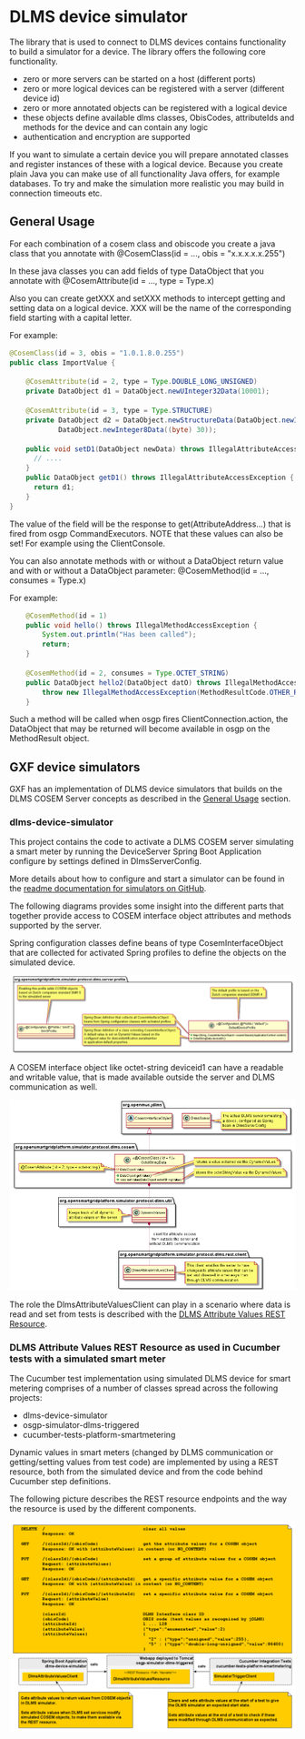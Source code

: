 # DLMS device simulator

The library that is used to connect to DLMS devices contains functionality to build a simulator for a device. The library offers the following core functionality.

* zero or more servers can be started on a host \(different ports\)
* zero or more logical devices can be registered with a server \(different device id\)
* zero or more annotated objects can be registered with a logical device
* these objects define available dlms classes, ObisCodes, attributeIds and methods for the device and can contain any logic
* authentication and encryption are supported

If you want to simulate a certain device you will prepare annotated classes and register instances of these with a logical device. Because you create plain Java you can make use of all functionality Java offers, for example databases. To try and make the simulation more realistic you may build in connection timeouts etc.

## General Usage

For each combination of a cosem class and obiscode you create a java class that you annotate with @CosemClass\(id = ..., obis = "x.x.x.x.x.255"\)

In these java classes you can add fields of type DataObject that you annotate with @CosemAttribute\(id = ..., type = Type.x\)

Also you can create getXXX and setXXX methods to intercept getting and setting data on a logical device. XXX will be the name of the corresponding field starting with a capital letter.

For example:

```java
@CosemClass(id = 3, obis = "1.0.1.8.0.255")
public class ImportValue {

    @CosemAttribute(id = 2, type = Type.DOUBLE_LONG_UNSIGNED)
    private DataObject d1 = DataObject.newUInteger32Data(10001);

    @CosemAttribute(id = 3, type = Type.STRUCTURE)
    private DataObject d2 = DataObject.newStructureData(DataObject.newInteger8Data((byte) -2),
            DataObject.newInteger8Data((byte) 30));

    public void setD1(DataObject newData) throws IllegalAttributeAccessException {
      // ....
    }
    public DataObject getD1() throws IllegalAttributeAccessException {
      return d1;
    }
}
```

The value of the field will be the response to get\(AttributeAddress...\) that is fired from osgp CommandExecutors. NOTE that these values can also be set! For example using the ClientConsole.

You can also annotate methods with or without a DataObject return value and with or without a DataObject parameter: @CosemMethod\(id = ..., consumes = Type.x\)

For example:

```java
    @CosemMethod(id = 1)
    public void hello() throws IllegalMethodAccessException {
        System.out.println("Has been called");
        return;
    }

    @CosemMethod(id = 2, consumes = Type.OCTET_STRING)
    public DataObject hello2(DataObject datO) throws IllegalMethodAccessException {
        throw new IllegalMethodAccessException(MethodResultCode.OTHER_REASON);
    }
```

Such a method will be called when osgp fires ClientConnection.action, the DataObject that may be returned will become available in osgp on the MethodResult object.

## GXF device simulators

GXF has an implementation of DLMS device simulators that builds on the DLMS COSEM Server concepts as
described in the [General Usage](#general-usage) section.

### dlms-device-simulator

This project contains the code to activate a DLMS COSEM server simulating a smart meter by running
the DeviceServer Spring Boot Application configure by settings defined in DlmsServerConfig.

More details about how to configure and start a simulator can be found in the [readme documentation
for simulators on GitHub](https://github.com/OSGP/open-smart-grid-platform/tree/development/osgp/protocol-adapter-dlms/osgp-protocol-simulator-dlms/simulator).

The following diagrams provides some insight into the different parts that together provide access
to COSEM interface object attributes and methods supported by the server.

Spring configuration classes define beans of type CosemInterfaceObject that are collected for
activated Spring profiles to define the objects on the simulated device.

![Spring configuration and profiles define COSEM interface objects on the server](./simulator/dlms-device-simulator-profiles.png)

A COSEM interface object like octet-string deviceid1 can have a readable and writable value, that is
made available outside the server and DLMS communication as well.

![A COSEM interface object with a readable and writable value](./simulator/dlms-device-simulator-values.png)

The role the DlmsAttributeValuesClient can play in a scenario where data is read and set from tests
is described with the [DLMS Attribute Values REST Resource](#dlms-attribute-values-rest-resource-as-used-in-cucumber-tests-with-a-simulated-smart-meter).

### DLMS Attribute Values REST Resource as used in Cucumber tests with a simulated smart meter

The Cucumber test implementation using simulated DLMS device for smart metering comprises of a
number of classes spread across the following projects:

* dlms-device-simulator
* osgp-simulator-dlms-triggered
* cucumber-tests-platform-smartmetering

Dynamic values in smart meters (changed by DLMS communication or getting/setting values from test
code) are implemented by using a REST resource, both from the simulated device and from the code
behind Cucumber step definitions.

The following picture describes the REST resource endpoints and the way the resource is used by the
different components.

![DLMS Attribute Values REST Resource](./simulator/dlms_attribute_values.png)

